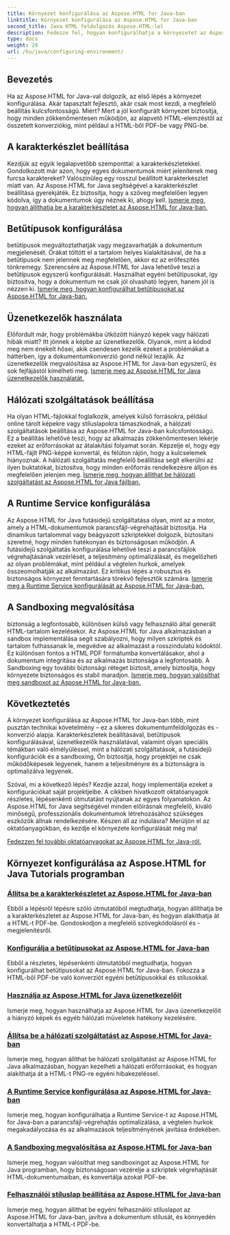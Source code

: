 ```yaml
---
title: Környezet konfigurálása az Aspose.HTML for Java-ban
linktitle: Környezet konfigurálása az Aspose.HTML for Java-ban
second_title: Java HTML feldolgozás Aspose.HTML-lel
description: Fedezze fel, hogyan konfigurálhatja a környezetet az Aspose.HTML for Java-ban. Ismerje meg a karakterkészletek beállítását, a betűtípusok beállítását és az üzenetkezelők hatékony használatát.
type: docs
weight: 29
url: /hu/java/configuring-environment/
---
```

## Bevezetés

Ha az Aspose.HTML for Java-val dolgozik, az első lépés a környezet konfigurálása. Akár tapasztalt fejlesztő, akár csak most kezdi, a megfelelő beállítás kulcsfontosságú. Miért? Mert a jól konfigurált környezet biztosítja, hogy minden zökkenőmentesen működjön, az alapvető HTML-elemzéstől az összetett konverziókig, mint például a HTML-ből PDF-be vagy PNG-be.

## A karakterkészlet beállítása

Kezdjük az egyik legalapvetőbb szemponttal: a karakterkészletekkel. Gondolkozott már azon, hogy egyes dokumentumok miért jelenítenek meg furcsa karaktereket? Valószínűleg egy rosszul beállított karakterkészlet miatt van. Az Aspose.HTML for Java segítségével a karakterkészlet beállítása gyerekjáték. Ez biztosítja, hogy a szöveg megfelelően legyen kódolva, így a dokumentumok úgy néznek ki, ahogy kell.
[Ismerje meg, hogyan állíthatja be a karakterkészletet az Aspose.HTML for Java-ban.](./set-character-set/)

## Betűtípusok konfigurálása

betűtípusok megváltoztathatják vagy megzavarhatják a dokumentum megjelenését. Órákat töltött el a tartalom helyes kialakításával, de ha a betűtípusok nem jelennek meg megfelelően, akkor ez az erőfeszítés tönkremegy. Szerencsére az Aspose.HTML for Java lehetővé teszi a betűtípusok egyszerű konfigurálását. Használhat egyéni betűtípusokat, így biztosítva, hogy a dokumentum ne csak jól olvasható legyen, hanem jól is nézzen ki.
[Ismerje meg, hogyan konfigurálhat betűtípusokat az Aspose.HTML for Java-ban.](./configure-fonts/)

## Üzenetkezelők használata

Előfordult már, hogy problémákba ütközött hiányzó képek vagy hálózati hibák miatt? Itt jönnek a képbe az üzenetkezelők. Olyanok, mint a kódod meg nem énekelt hősei, akik csendesen kezelik ezeket a problémákat a háttérben, így a dokumentumkonverzió gond nélkül lezajlik. Az üzenetkezelők megvalósítása az Aspose.HTML for Java-ban egyszerű, és sok fejfájástól kímélheti meg.
[Ismerje meg az Aspose.HTML for Java üzenetkezelők használatát.](./use-message-handlers/)

## Hálózati szolgáltatások beállítása

Ha olyan HTML-fájlokkal foglalkozik, amelyek külső forrásokra, például online tárolt képekre vagy stíluslapokra támaszkodnak, a hálózati szolgáltatások beállítása az Aspose.HTML for Java-ban kulcsfontosságú. Ez a beállítás lehetővé teszi, hogy az alkalmazás zökkenőmentesen lekérje ezeket az erőforrásokat az átalakítási folyamat során. Képzelje el, hogy egy HTML-fájlt PNG-képpé konvertál, és félúton rájön, hogy a kulcselemek hiányoznak. A hálózati szolgáltatás megfelelő beállítása segít elkerülni az ilyen buktatókat, biztosítva, hogy minden erőforrás rendelkezésre álljon és megfelelően jelenjen meg.
[Ismerje meg, hogyan állíthat be hálózati szolgáltatást az Aspose.HTML for Java fájlban.](./setup-network-service/)

## A Runtime Service konfigurálása

Az Aspose.HTML for Java futásidejű szolgáltatása olyan, mint az a motor, amely a HTML-dokumentumok parancsfájl-végrehajtását biztosítja. Ha dinamikus tartalommal vagy beágyazott szkriptekkel dolgozik, biztosítani szeretné, hogy minden hatékonyan és biztonságosan működjön. A futásidejű szolgáltatás konfigurálása lehetővé teszi a parancsfájlok végrehajtásának vezérlését, a teljesítmény optimalizálását, és megelőzheti az olyan problémákat, mint például a végtelen hurkok, amelyek összeomolhatják az alkalmazást. Ez kritikus lépés a robusztus és biztonságos környezet fenntartására törekvő fejlesztők számára.
[Ismerje meg a Runtime Service konfigurálását az Aspose.HTML for Java-ban.](./configure-runtime-service/)

## A Sandboxing megvalósítása

biztonság a legfontosabb, különösen külső vagy felhasználó által generált HTML-tartalom kezelésekor. Az Aspose.HTML for Java alkalmazásban a sandbox implementálása segít szabályozni, hogy milyen szkriptek és tartalom futhassanak le, megvédve az alkalmazást a rosszindulatú kódoktól. Ez különösen fontos a HTML PDF formátumba konvertálásakor, ahol a dokumentum integritása és az alkalmazás biztonsága a legfontosabb. A Sandboxing egy további biztonsági réteget biztosít, amely biztosítja, hogy környezete biztonságos és stabil maradjon.
[Ismerje meg, hogyan valósíthat meg sandboxot az Aspose.HTML for Java-ban.](./implement-sandboxing/)


## Következtetés

A környezet konfigurálása az Aspose.HTML for Java-ban több, mint pusztán technikai követelmény – ez a sikeres dokumentumfeldolgozás és -konverzió alapja. Karakterkészletek beállításával, betűtípusok konfigurálásával, üzenetkezelők használatával, valamint olyan speciális témákban való elmélyüléssel, mint a hálózati szolgáltatások, a futásidejű konfigurációk és a sandboxing, Ön biztosítja, hogy projektjei ne csak működőképesek legyenek, hanem a teljesítményre és a biztonságra is optimalizálva legyenek.

Szóval, mi a következő lépés? Kezdje azzal, hogy implementálja ezeket a konfigurációkat saját projektjeibe. A cikkben hivatkozott oktatóanyagok részletes, lépésenkénti útmutatást nyújtanak az egyes folyamatokon. Az Aspose.HTML for Java segítségével minden előírásnak megfelelő, kiváló minőségű, professzionális dokumentumok létrehozásához szükséges eszközök állnak rendelkezésére. Készen áll az indulásra? Merüljön el az oktatóanyagokban, és kezdje el környezete konfigurálását még ma!

[Fedezzen fel további oktatóanyagokat az Aspose.HTML for Java-ról.](https://reference.aspose.com/words/net/)

## Környezet konfigurálása az Aspose.HTML for Java Tutorials programban
### [Állítsa be a karakterkészletet az Aspose.HTML for Java-ban](./set-character-set/)
Ebből a lépésről lépésre szóló útmutatóból megtudhatja, hogyan állíthatja be a karakterkészletet az Aspose.HTML for Java-ban, és hogyan alakíthatja át a HTML-t PDF-be. Gondoskodjon a megfelelő szövegkódolásról és -megjelenítésről.
### [Konfigurálja a betűtípusokat az Aspose.HTML for Java-ban](./configure-fonts/)
Ebből a részletes, lépésenkénti útmutatóból megtudhatja, hogyan konfigurálhat betűtípusokat az Aspose.HTML for Java-ban. Fokozza a HTML-ből PDF-be való konverziót egyéni betűtípusokkal és stílusokkal.
### [Használja az Aspose.HTML for Java üzenetkezelőit](./use-message-handlers/)
Ismerje meg, hogyan használhatja az Aspose.HTML for Java üzenetkezelőit a hiányzó képek és egyéb hálózati műveletek hatékony kezelésére.
### [Állítsa be a hálózati szolgáltatást az Aspose.HTML for Java-ban](./setup-network-service/)
Ismerje meg, hogyan állíthat be hálózati szolgáltatást az Aspose.HTML for Java alkalmazásban, hogyan kezelheti a hálózati erőforrásokat, és hogyan alakíthatja át a HTML-t PNG-re egyéni hibakezeléssel.
### [A Runtime Service konfigurálása az Aspose.HTML for Java-ban](./configure-runtime-service/)
Ismerje meg, hogyan konfigurálhatja a Runtime Service-t az Aspose.HTML for Java-ban a parancsfájl-végrehajtás optimalizálása, a végtelen hurkok megakadályozása és az alkalmazások teljesítményének javítása érdekében.
### [A Sandboxing megvalósítása az Aspose.HTML for Java-ban](./implement-sandboxing/)
Ismerje meg, hogyan valósíthat meg sandboxingot az Aspose.HTML for Java programban, hogy biztonságosan vezérelje a szkriptek végrehajtását HTML-dokumentumaiban, és konvertálja azokat PDF-be.
### [Felhasználói stíluslap beállítása az Aspose.HTML for Java-ban](./set-user-style-sheet/)
Ismerje meg, hogyan állíthat be egyéni felhasználói stíluslapot az Aspose.HTML for Java-ban, javítva a dokumentum stílusát, és könnyedén konvertálhatja a HTML-t PDF-be.